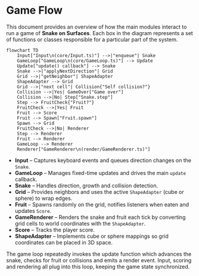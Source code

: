 # Game Flow

This document provides an overview of how the main modules interact to run a game of **Snake on Surfaces**. Each box in the diagram represents a set of functions or classes responsible for a particular part of the system.

```mermaid
flowchart TD
    Input["Input\n(core/Input.ts)"] -->|"enqueue"| Snake
    GameLoop["GameLoop\n(core/GameLoop.ts)"] --> Update
    Update["update() callback"] --> Snake
    Snake -->|"applyNextDirection"| Grid
    Grid -->|"getNeighbor"| ShapeAdapter
    ShapeAdapter --> Grid
    Grid -->|"next cell"| Collision{"Self collision?"}
    Collision -->|Yes| GameOver["Game over"]
    Collision -->|No| Step["Snake.step"]
    Step --> FruitCheck{"Fruit?"}
    FruitCheck -->|Yes| Fruit
    Fruit --> Score
    Fruit --> Spawn["Fruit.spawn"]
    Spawn --> Grid
    FruitCheck -->|No| Renderer
    Step --> Renderer
    Fruit --> Renderer
    GameLoop --> Renderer
    Renderer["GameRenderer\n(render/GameRenderer.ts)"]
```

* **Input** – Captures keyboard events and queues direction changes on the `Snake`.
* **GameLoop** – Manages fixed-time updates and drives the main `update` callback.
* **Snake** – Handles direction, growth and collision detection.
* **Grid** – Provides neighbors and uses the active `ShapeAdapter` (cube or sphere) to wrap edges.
* **Fruit** – Spawns randomly on the grid, notifies listeners when eaten and updates `Score`.
* **GameRenderer** – Renders the snake and fruit each tick by converting grid cells to world coordinates with the `ShapeAdapter`.
* **Score** – Tracks the player score.
* **ShapeAdapter** – Implements cube or sphere mappings so grid coordinates can be placed in 3D space.

The game loop repeatedly invokes the update function which advances the snake, checks for fruit or collisions and emits a render event. Input, scoring and rendering all plug into this loop, keeping the game state synchronized.

